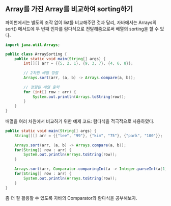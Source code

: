 ## Array를 가진 Array를 비교하여 sorting하기

파이썬에서는 별도의 조작 없이 list를 비교해주던 것과 달리, 자바에서는 Arrays의 sort() 메서드에 두 번째 인자를 람다식으로 전달해줌으로써 배열의 sorting을 할 수 있다.

```java
import java.util.Arrays;

public class ArraySorting {
    public static void main(String[] args) {
        int[][] arr = {{5, 2, 1}, {9, 3, 7}, {4, 6, 8}};
        
        // 2차원 배열 정렬
        Arrays.sort(arr, (a, b) -> Arrays.compare(a, b));
        
        // 정렬된 배열 출력
        for (int[] row : arr) {
            System.out.println(Arrays.toString(row));
        }
    }
}
```

배열을 여러 차원에서 비교하기 위한 예제 코드: 람다식을 적극적으로 사용하였다.
```java
public static void main(String[] args) {
	String[][] arr = {{"lee", "99"}, {"kim", "75"}, {"park", "100"}};
	
	Arrays.sort(arr, (a, b) -> Arrays.compare(a, b));
	for(String[] row : arr) {
		System.out.println(Arrays.toString(row));
	}
	
	Arrays.sort(arr, Comparator.comparingInt(a -> Integer.parseInt(a[1])));
	for(String[] row : arr) {
		System.out.println(Arrays.toString(row));
	}
}
```

좀 더 잘 활용할 수 있도록 자바의 Comparator와 람다식을 공부해보자.
